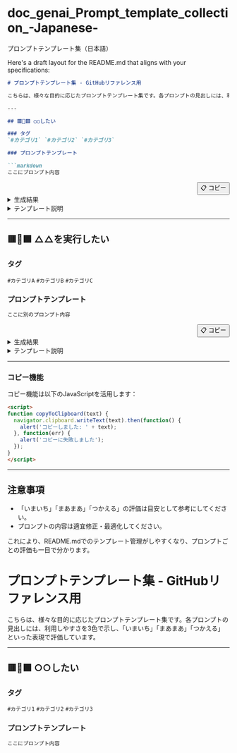 # doc_genai_Prompt_template_collection_-Japanese-
プロンプトテンプレート集（日本語）

Here's a draft layout for the README.md that aligns with your specifications:

```markdown
# プロンプトテンプレート集 - GitHubリファレンス用

こちらは、様々な目的に応じたプロンプトテンプレート集です。各プロンプトの見出しには、利用しやすさを3色で示し、「いまいち」「まあまあ」「つかえる」といった表現で評価しています。

---

## 🟥🔶🟩 ○○したい

### タグ
`#カテゴリ1` `#カテゴリ2` `#カテゴリ3`

### プロンプトテンプレート

```markdown
ここにプロンプト内容
```

<div style="text-align: right;">
<button onclick="copyToClipboard('ここにプロンプト内容')">📋 コピー</button>
</div>

<details>
  <summary>生成結果</summary>

```markdown
ここに生成された結果
```

<div style="text-align: right;">
<button onclick="copyToClipboard('ここに生成された結果')">📋 コピー</button>
</div>

</details>

<details>
  <summary>テンプレート説明</summary>
  このプロンプトは〇〇を目的としています。使用時の注意点や工夫すべきポイントなどを説明します。
</details>

---

## 🟥🔶🟩 △△を実行したい

### タグ
`#カテゴリA` `#カテゴリB` `#カテゴリC`

### プロンプトテンプレート

```markdown
ここに別のプロンプト内容
```

<div style="text-align: right;">
<button onclick="copyToClipboard('ここに別のプロンプト内容')">📋 コピー</button>
</div>

<details>
  <summary>生成結果</summary>

```markdown
ここに生成された別の結果
```

<div style="text-align: right;">
<button onclick="copyToClipboard('ここに生成された別の結果')">📋 コピー</button>
</div>

</details>

<details>
  <summary>テンプレート説明</summary>
  このプロンプトは△△を目的としています。使用するシーンや活用事例についても説明しています。
</details>

---

### コピー機能

コピー機能は以下のJavaScriptを活用します：

```html
<script>
function copyToClipboard(text) {
  navigator.clipboard.writeText(text).then(function() {
    alert('コピーしました: ' + text);
  }, function(err) {
    alert('コピーに失敗しました');
  });
}
</script>
```

---

## 注意事項
- 「いまいち」「まあまあ」「つかえる」の評価は目安として参考にしてください。
- プロンプトの内容は適宜修正・最適化してください。

これにより、README.mdでのテンプレート管理がしやすくなり、プロンプトごとの評価も一目で分かります。



# プロンプトテンプレート集 - GitHubリファレンス用

こちらは、様々な目的に応じたプロンプトテンプレート集です。各プロンプトの見出しには、利用しやすさを3色で示し、「いまいち」「まあまあ」「つかえる」といった表現で評価しています。

---

## 🟥🔶🟩 ○○したい

### タグ
`#カテゴリ1` `#カテゴリ2` `#カテゴリ3`

### プロンプトテンプレート

```markdown
ここにプロンプト内容

